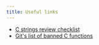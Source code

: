```yaml
---
title: Useful links
---
```


* [C strings review checklist](https://news.ycombinator.com/item?id=26355610)
* [Git's list of banned C functions](https://github.com/git/git/blob/master/banned.h)

